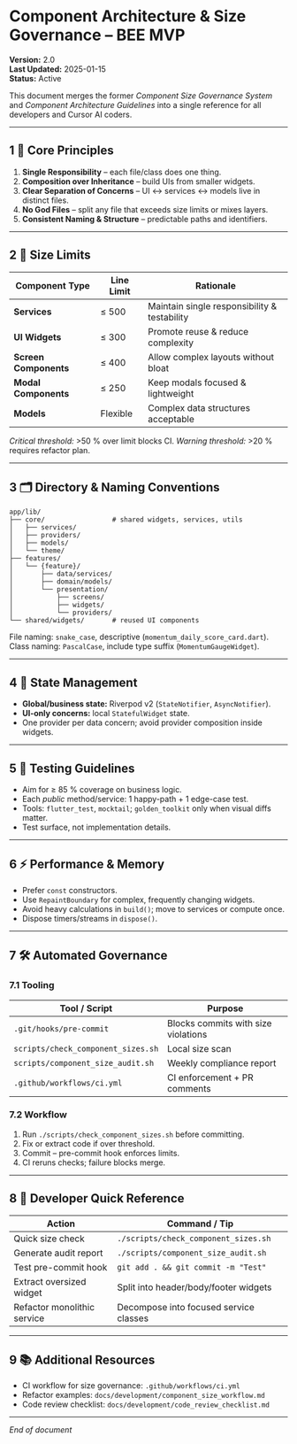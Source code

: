 # Component Architecture & Size Governance – BEE MVP

**Version:** 2.0\
**Last Updated:** 2025-01-15\
**Status:** Active

This document merges the former _Component Size Governance System_ and
_Component Architecture Guidelines_ into a single reference for all developers
and Cursor AI coders.

---

## 1 🎯 Core Principles

1. **Single Responsibility** – each file/class does one thing.
2. **Composition over Inheritance** – build UIs from smaller widgets.
3. **Clear Separation of Concerns** – UI ↔ services ↔ models live in distinct
   files.
4. **No God Files** – split any file that exceeds size limits or mixes layers.
5. **Consistent Naming & Structure** – predictable paths and identifiers.

---

## 2 📏 Size Limits

| Component Type        | Line Limit | Rationale                                    |
| --------------------- | ---------- | -------------------------------------------- |
| **Services**          | ≤ 500      | Maintain single responsibility & testability |
| **UI Widgets**        | ≤ 300      | Promote reuse & reduce complexity            |
| **Screen Components** | ≤ 400      | Allow complex layouts without bloat          |
| **Modal Components**  | ≤ 250      | Keep modals focused & lightweight            |
| **Models**            | Flexible   | Complex data structures acceptable           |

_Critical threshold:_ >50 % over limit blocks CI. _Warning threshold:_ >20 %
requires refactor plan.

---

## 3 🗂️ Directory & Naming Conventions

```
app/lib/
├── core/                 # shared widgets, services, utils
│   ├── services/
│   ├── providers/
│   ├── models/
│   └── theme/
├── features/
│   └── {feature}/
│       ├── data/services/
│       ├── domain/models/
│       └── presentation/
│           ├── screens/
│           ├── widgets/
│           └── providers/
└── shared/widgets/       # reused UI components
```

File naming: `snake_case`, descriptive (`momentum_daily_score_card.dart`).\
Class naming: `PascalCase`, include type suffix (`MomentumGaugeWidget`).

---

## 4 🔧 State Management

- **Global/business state:** Riverpod v2 (`StateNotifier`, `AsyncNotifier`).
- **UI-only concerns:** local `StatefulWidget` state.
- One provider per data concern; avoid provider composition inside widgets.

---

## 5 🧪 Testing Guidelines

- Aim for ≥ 85 % coverage on business logic.
- Each _public_ method/service: 1 happy-path + 1 edge-case test.
- Tools: `flutter_test`, `mocktail`; `golden_toolkit` only when visual diffs
  matter.
- Test surface, not implementation details.

---

## 6 ⚡ Performance & Memory

- Prefer `const` constructors.
- Use `RepaintBoundary` for complex, frequently changing widgets.
- Avoid heavy calculations in `build()`; move to services or compute once.
- Dispose timers/streams in `dispose()`.

---

## 7 🛠️ Automated Governance

### 7.1 Tooling

| Tool / Script                      | Purpose                             |
| ---------------------------------- | ----------------------------------- |
| `.git/hooks/pre-commit`            | Blocks commits with size violations |
| `scripts/check_component_sizes.sh` | Local size scan                     |
| `scripts/component_size_audit.sh`  | Weekly compliance report            |
| `.github/workflows/ci.yml`         | CI enforcement + PR comments        |

### 7.2 Workflow

1. Run `./scripts/check_component_sizes.sh` before committing.
2. Fix or extract code if over threshold.
3. Commit – pre-commit hook enforces limits.
4. CI reruns checks; failure blocks merge.

---

## 8 🚀 Developer Quick Reference

| Action                      | Command / Tip                          |
| --------------------------- | -------------------------------------- |
| Quick size check            | `./scripts/check_component_sizes.sh`   |
| Generate audit report       | `./scripts/component_size_audit.sh`    |
| Test pre-commit hook        | `git add . && git commit -m "Test"`    |
| Extract oversized widget    | Split into header/body/footer widgets  |
| Refactor monolithic service | Decompose into focused service classes |

---

## 9 📚 Additional Resources

- CI workflow for size governance: `.github/workflows/ci.yml`
- Refactor examples: `docs/development/component_size_workflow.md`
- Code review checklist: `docs/development/code_review_checklist.md`

---

_End of document_
